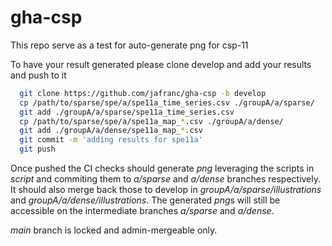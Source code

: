 # gha-csp
This repo serve as a test for auto-generate png for csp-11

To have your result generated please clone develop and add your results and push to it

``` bash
  git clone https://github.com/jafranc/gha-csp -b develop
  cp /path/to/sparse/spe/a/spe11a_time_series.csv ./groupA/a/sparse/
  git add ./groupA/a/sparse/spe11a_time_series.csv
  cp /path/to/sparse/spe/a/spe11a_map_*.csv ./groupA/a/dense/
  git add ./groupA/a/dense/spe11a_map_*.csv
  git commit -m 'adding results for spe11a'
  git push 
```

Once pushed the CI checks should generate *png* leveraging the scripts in *script* and commiting them to _a/sparse_ and _a/dense_ branches respectively. It should also merge back those to develop in _groupA/a/sparse/illustrations_ and _groupA/a/dense/illustrations_. The generated *png*s will still be accessible on the intermediate branches _a/sparse_ and _a/dense_.

_main_ branch is locked and admin-mergeable only.
